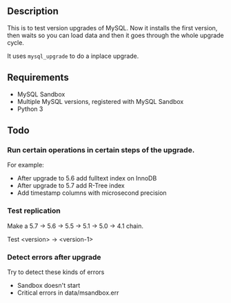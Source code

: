 ## Description

This is to test version upgrades of MySQL.
Now it installs the first version, then waits so you can load
data and then it goes through the whole upgrade cycle.

It uses `mysql_upgrade` to do a inplace upgrade.

## Requirements

* MySQL Sandbox
* Multiple MySQL versions, registered with MySQL Sandbox
* Python 3

## Todo

### Run certain operations in certain steps of the upgrade.

For example:

* After upgrade to 5.6 add fulltext index on InnoDB
* After upgrade to 5.7 add R-Tree index
* Add timestamp columns with microsecond precision

### Test replication

Make a 5.7 → 5.6 → 5.5 → 5.1 → 5.0 → 4.1 chain.

Test &lt;version&gt; → &lt;version-1&gt;

### Detect errors after upgrade

Try to detect these kinds of errors

* Sandbox doesn't start
* Critical errors in data/msandbox.err
